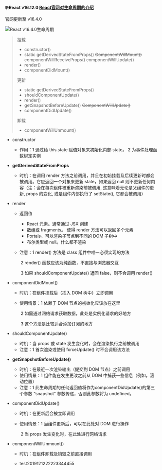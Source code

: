 #### `新`React v16.12.0 [React官网对生命周期的介绍](https://zh-hans.reactjs.org/docs/react-component.html#the-component-lifecycle)

官网更新至 v16.4.0

<img src="https://github.com/NorthwesternDirector/myGitBook/blob/master/%E5%85%B6%E4%BB%96/%E5%BC%95%E5%85%A5%E5%9B%BE%E7%89%87/%E6%88%AA%E5%B1%8F2019-12-09%E4%B8%8A%E5%8D%889.33.45.png?raw=true" alt="React v16.4.0生命周期" />

> 挂载
>
> * constructor()
> * static getDerivedStateFromProps()  ~~ComponentWillMount()~~ ~~componentWillReceiveProps()~~  ~~componentWillUpdate()~~
> * render()
> * componentDidMount()
>
> 更新
>
> * static getDerivedStateFromProps()
> * shouldComponentUpdate()
> * render()
> * getSnapshotBeforeUpdate()  ~~ComponentWillUpdate()~~
> * componentDidUpdate()
>
> 卸载
>
> * componentWillUnmount()

* constructor

  * 作用：1 通过给 this.state 赋值对象来初始化内部 state。
    			2 为事件处理函数绑定实例

* **getDerivedStateFromProps**

  * 时机：在调用 render 方法之前调用，并且在初始挂载及后续更新时都会被调用。它应返回一个对象来更新 state，如果返回 null 则不更新任何内容（注：会在每次组件被重新渲染前被调用, 这意味着无论是父组件的更新, props 的变化, 或是组件内部执行了 setState(), 它都会被调用）

* render

  * 返回值

    * React 元素。通常通过 JSX 创建
    * 数组或 fragments。 使得 render 方法可以返回多个元素
    * Portals。可以渲染子节点到不同的 DOM 子树中
    * 布尔类型或 null。什么都不渲染

  * 注意：1 render() 方法是 class 组件中唯一必须实现的方法

    ​            2 render() 函数应该为纯函数，不直接与浏览器交互

    ​		    3 如果 shouldComponentUpdate() 返回 false，则不会调用 render()

* componentDidMount()

  * 时机：在组件挂载后（插入 DOM 树中）立即调用

  * 使用情景：1 依赖于 DOM 节点的初始化应该放在这里

    ​                   2 如需通过网络请求获取数据，此处是实例化请求的好地方

    ​                   3 这个方法是比较适合添加订阅的地方

* shouldComponentUpdate()
  * 时机：当 props 或 state 发生变化时，会在渲染执行之前被调用
  * 注意：1 首次渲染或使用 forceUpdate() 时不会调用该方法
* **getSnapshotBeforeUpdate()**
  * 时机：在最近一次渲染输出（提交到 DOM 节点）之前调用
  * 使用情景：1 组件能在发生更改之前从 DOM 中捕获一些信息（例如，滚动位置）
  * 注意：1 此生命周期的任何返回值将作为componentDidUpdate()的第三个参数 “snapshot” 参数传递，否则此参数将为 undefined。

* componentDidUpdate()

  * 时机：在更新后会被立即调用

  * 使用情景：1 当组件更新后，可以在此处对 DOM 进行操作

    ​                   2 当 props 发生变化时，在此处进行网络请求

* componentWillUnmount()
  
  * 时机：在组件卸载及销毁之前直接调用
  
  * test2019121222223344455



